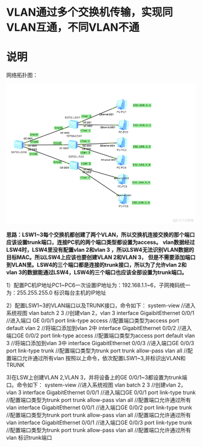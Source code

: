 # VLAN通过多个交换机传输，实现同VLAN互通，不同VLAN不通



# 说明

网络拓扑图：

![VLAN通过多个交换机传输，实现同VLAN互通，不同VLAN不通_运用](https://raw.githubusercontent.com/kengerlwl/kengerlwl.github.io/master/image/27585c10df88135ff438aec38b8370e5/18366101eb0c1a747752dcb59c9d34fe.png)

**思路：LSW1~3每个交换机都创建了两个VLAN，所以交换机连接交换的那个端口应该设置trunk端口，连接PC机的两个端口类型都设置为access。**
**vlan数据经过LSW4时，LSW4里没有配置vlan 2和vlan 3 ，所以LSW4无法识别VLAN数据的目标MAC。所以LSW4上应该也要创建VLAN 2和VLAN 3，**
**但是不需要添加端口到VLAN里。LSW4的三个端口都是连接的trunk接口，所以为了允许vlan 2和vlan 3的数据能通过LSW4，LSW4的三个端口也应该全部设置为trunk端口。**

1）配置PC机IP地址PC1~PC6一次设置IP地址为：192.168.1.1~6，子网掩码统一为：255.255.255.0
标识每台主机的IP地址

2）配置LSW1~3的VLAN端口以及TRUNK接口，命令如下：
system-view //进入系统视图
vlan batch 2 3 //创建vlan 2，vlan 3
interface GigaibitEthernet 0/0/1 //进入端口 GE 0/0/1
port link-type access //配置端口类型为access
port default vlan 2 //将端口添加到vlan 2中
interface GigabitEthernet 0/0/2 //进入端口GE 0/0/2
port link-type access //配置端口类型为access
port default vlan 3 //将端口添加到vlan 3中
interface GigabitEthernet 0/0/3 //进入端口GE 0/0/3
port link-type trunk //配置端口类型为trunk
port trunk allow-pass vlan all //配置端口允许通过所有vlan
按照以上命令，依次配置LSW1~3,并标识出VLAN和TRUNK

3)在LSW上创建VLAN 2,VLAN 3，并将设备上的GE 0/0/1~3都设置为trunk端口。命令如下：
system-view //进入系统视图
vlan batch 2 3 //创建vlan 2，vlan 3
interface GigabitEthernet 0/0/1 //进入端口GE 0/0/1
port link-type trunk //配置端口类型为trunk
port trunk allow-pass vlan all //配置端口允许通过所有vlan
interface GigabitEthernet 0/0/1 //进入端口GE 0/0/2
port link-type trunk //配置端口类型为trunk
port trunk allow-pass vlan all //配置端口允许通过所有vlan
interface GigabitEthernet 0/0/1 //进入端口GE 0/0/3
port link-type trunk //配置端口类型为trunk
port trunk allow-pass vlan all //配置端口允许通过所有vlan
标识trunk端口


